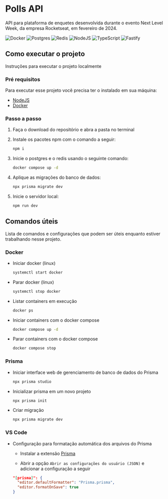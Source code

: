 # Polls API

API para plataforma de enquetes desenvolvida durante o evento Next Level Week,
da empresa Rocketseat, em fevereiro de 2024.

![Docker](https://img.shields.io/badge/docker-%230db7ed.svg?style=for-the-badge&logo=docker&logoColor=white)
![Postgres](https://img.shields.io/badge/postgres-%23316192.svg?style=for-the-badge&logo=postgresql&logoColor=white)
![Redis](https://img.shields.io/badge/redis-%23DD0031.svg?style=for-the-badge&logo=redis&logoColor=white)
![NodeJS](https://img.shields.io/badge/node.js-6DA55F?style=for-the-badge&logo=node.js&logoColor=white)
![TypeScript](https://img.shields.io/badge/typescript-%23007ACC.svg?style=for-the-badge&logo=typescript&logoColor=white)
![Fastify](https://img.shields.io/badge/fastify-%23000000.svg?style=for-the-badge&logo=fastify&logoColor=white)

## Como executar o projeto

Instruções para executar o projeto localmente

### Pré requisitos

Para executar esse projeto você precisa ter o instalado em sua máquina:

- [NodeJS](https://nodejs.org/en)
- [Docker](https://docs.docker.com/get-docker/)

### Passo a passo

1. Faça o download do repositório e abra a pasta no terminal

2. Instale os pacotes npm com o comando a seguir:

    ```bash
    npm i
    ```

3. Inicie o postgres e o redis usando o seguinte comando:

    ```bash
    docker compose up -d
    ```

4. Aplique as migrações do banco de dados:

    ```bash
    npx prisma migrate dev
    ```

5. Inicie o servidor local:

    ```bash
    npm run dev
    ```

## Comandos úteis

Lista de comandos e configurações que podem ser úteis enquanto estiver
trabalhando nesse projeto.

### Docker

- Iniciar docker (linux)

  ```bash
  systemctl start docker
  ```

- Parar docker (linux)

  ```bash
  systemctl stop docker
  ```

- Listar containers em execução

  ```bash
  docker ps
  ```

- Iniciar containers com o docker compose

  ```bash
  docker compose up -d
  ```

- Parar containers com o docker compose

  ```bash
  docker compose stop
  ```

### Prisma

- Iniciar interface web de gerenciamento de banco de dados do Prisma

  ```bash
  npx prisma studio
  ```

- Inicializar prisma em um novo projeto

  ```bash
  npx prisma init
  ```

- Criar migração

  ```bash
  npx prisma migrate dev
  ```

### VS Code

- Configuração para formatação automática dos arquivos do Prisma

  - Instalar a extensão [Prisma](https://marketplace.visualstudio.com/items?itemName=Prisma.prisma)

  - Abrir a opção `Abrir as configurações do usuário (JSON)` e adicionar a
  configuração a seguir

  ```JSON
  "[prisma]": {
    "editor.defaultFormatter": "Prisma.prisma",
    "editor.formatOnSave": true
  }
  ```
